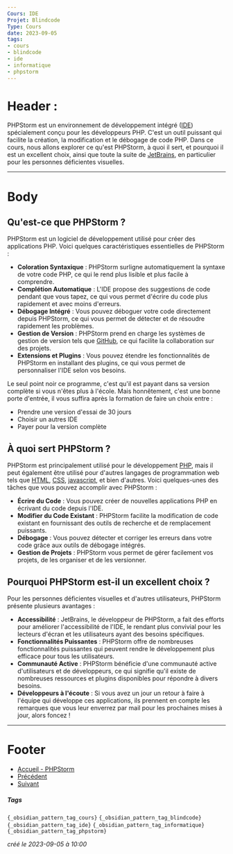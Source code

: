 ```yaml
---
Cours: IDE
Projet: Blindcode
Type: Cours
date: 2023-09-05
tags:
- cours
- blindcode
- ide
- informatique
- phpstorm
---
```

   
# Header :   
   
PHPStorm est un environnement de développement intégré ([IDE](../../../Tutoriels/IDE/IDE%20-%20Qu%27est-ce%20que%20c%27est.md)) spécialement conçu pour les développeurs PHP. C'est un outil puissant qui facilite la création, la modification et le débogage de code PHP. Dans ce cours, nous allons explorer ce qu'est PHPStorm, à quoi il sert, et pourquoi il est un excellent choix, ainsi que toute la suite de [JetBrains](/not_created.md), en particulier pour les personnes déficientes visuelles.   
   
   
-------------------------------------------------------------------------------   
# Body   
   
## Qu'est-ce que PHPStorm ?   
   
PHPStorm est un logiciel de développement utilisé pour créer des applications PHP. Voici quelques caractéristiques essentielles de PHPStorm :   
   
   
- **Coloration Syntaxique** : PHPStorm surligne automatiquement la syntaxe de votre code PHP, ce qui le rend plus lisible et plus facile à comprendre.   
- **Complétion Automatique** : L'IDE propose des suggestions de code pendant que vous tapez, ce qui vous permet d'écrire du code plus rapidement et avec moins d'erreurs.   
- **Débogage Intégré** : Vous pouvez déboguer votre code directement depuis PHPStorm, ce qui vous permet de détecter et de résoudre rapidement les problèmes.   
- **Gestion de Version** : PHPStorm prend en charge les systèmes de gestion de version tels que [GitHub](../../../Tutoriels/GIT/GITHUB/GITHUB%20-%20Les%20bases%20et%20%C3%A0%20quoi%20%C3%A7a%20sert.md), ce qui facilite la collaboration sur des projets.   
- **Extensions et Plugins** : Vous pouvez étendre les fonctionnalités de PHPStorm en installant des plugins, ce qui vous permet de personnaliser l'IDE selon vos besoins.   
   
Le seul point noir ce programme, c'est qu'il est payant dans sa version complète si vous n'êtes plus à l'école. Mais honnêtement, c'est une bonne porte d'entrée, il vous suffira après la formation de faire un choix entre :   
   
   
- Prendre une version d'essai de 30 jours   
- Choisir un autres IDE   
- Payer pour la version complète   
   
## À quoi sert PHPStorm ?   
   
PHPStorm est principalement utilisé pour le développement [PHP](../../../Tutoriels/PHP/Accueil%20-%20PHP.md), mais il peut également être utilisé pour d'autres langages de programmation web tels que [HTML](../../../Tutoriels/HTML/HTML%20-%20Pr%C3%A9sentation%20et%20Utilit%C3%A9.md), [CSS](../../../Tutoriels/CSS/1%20-%20Introduction%20%C3%A0%20CSS%20et%20Accessibilit%C3%A9/CSS%20-%20Introduction%20-%20Qu%27est-ce%20que%20CSS%20et%20pourquoi%20c%27est%20important.md), [javascript](/not_created.md), et bien d'autres. Voici quelques-unes des tâches que vous pouvez accomplir avec PHPStorm :   
   
   
- **Écrire du Code** : Vous pouvez créer de nouvelles applications PHP en écrivant du code depuis l'IDE.   
- **Modifier du Code Existant** : PHPStorm facilite la modification de code existant en fournissant des outils de recherche et de remplacement puissants.   
- **Débogage** : Vous pouvez détecter et corriger les erreurs dans votre code grâce aux outils de débogage intégrés.   
- **Gestion de Projets** : PHPStorm vous permet de gérer facilement vos projets, de les organiser et de les versionner.   
   
## Pourquoi PHPStorm est-il un excellent choix ?   
   
Pour les personnes déficientes visuelles et d'autres utilisateurs, PHPStorm présente plusieurs avantages :   
   
   
- **Accessibilité** : JetBrains, le développeur de PHPStorm, a fait des efforts pour améliorer l'accessibilité de l'IDE, le rendant plus convivial pour les lecteurs d'écran et les utilisateurs ayant des besoins spécifiques.   
- **Fonctionnalités Puissantes** : PHPStorm offre de nombreuses fonctionnalités puissantes qui peuvent rendre le développement plus efficace pour tous les utilisateurs.   
- **Communauté Active** : PHPStorm bénéficie d'une communauté active d'utilisateurs et de développeurs, ce qui signifie qu'il existe de nombreuses ressources et plugins disponibles pour répondre à divers besoins.   
- **Développeurs à l'écoute** : Si vous avez un jour un retour à faire à l'équipe qui développe ces applications, ils prennent en compte les remarques que vous leur enverrez par mail pour les prochaines mises à jour, alors foncez !   
   
   
   
   
---------------------------------------------------------------------------   
# Footer   
   
   
- [Accueil - PHPStorm](../../../Tutoriels/IDE/PHPStorm/Accueil%20-%20PHPStorm.md)   
- [Précédent](../../../Tutoriels/IDE/PHPStorm/PHPStorm%20-%20Installation%20Windows.md)   
- [Suivant](../../../Tutoriels/IDE/PHPStorm/PHPStorm%20-%20Les%20bases.md)   
##### Tags   
`{_obsidian_pattern_tag_cours}` `{_obsidian_pattern_tag_blindcode}` `{_obsidian_pattern_tag_ide}` `{_obsidian_pattern_tag_informatique}` `{_obsidian_pattern_tag_phpstorm}`   
   
*créé le 2023-09-05 à 10:00*
